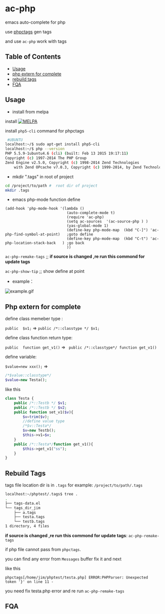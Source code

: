 # ac-php
emacs auto-complete for php


use [phpctags](https://github.com/xcwen/phpctags) gen tags 

and use `ac-php`  work with tags 

 
## Table of Contents


* [Usage](#usage)
* [php extern for complete](#php-extern-for-complete)
* [rebuild tags](#rebuild-tags)
* [FQA](#fqa)


## Usage



* install from melpa  

install [![MELPA](http://melpa.org/packages/ac-php-badge.svg)](http://melpa.org/#/ac-php)

install `php5-cli` command  for phpctags
```bash 
 #UBUNTU
localhost:~/$ sudo apt-get install php5-cli 
localhost:~/$ php --version
PHP 5.5.9-1ubuntu4.6 (cli) (built: Feb 13 2015 19:17:11) 
Copyright (c) 1997-2014 The PHP Group
Zend Engine v2.5.0, Copyright (c) 1998-2014 Zend Technologies
    with Zend OPcache v7.0.3, Copyright (c) 1999-2014, by Zend Technologies
```


* mkdir ".tags"  in root of project

``` bash
cd /project/to/path #  root dir of project
mkdir .tags
```
* emacs php-mode function  define

```elisp
(add-hook 'php-mode-hook '(lambda ()
                            (auto-complete-mode t)
                            (require 'ac-php)
                            (setq ac-sources  '(ac-source-php ) )
							(yas-global-mode 1)
							(define-key php-mode-map  (kbd "C-]") 'ac-php-find-symbol-at-point)   ;goto define
							(define-key php-mode-map  (kbd "C-t") 'ac-php-location-stack-back   ) ;go back
							))
```

`ac-php-remake-tags` ;; **if source is changed ,re run this commond for update tags**

`ac-php-show-tip` ;; show define at point


* example：

![example.gif](https://raw.githubusercontent.com/xcwen/ac-php/master/images/ac-php.gif)

## Php extern for complete
define class memeber type :

`public  $v1;`  => `public /*::classtype */ $v1;`

define class function   return type:

`public  function get_v1()`  => ` public /*::classtype*/ function get_v1()`

define variable: 

`$value=new xxx();` => 
```php
/*$value::classtype*/
$value=new Testa();
```

like this
```php
class Testa {
	public /*::Testb */ $v1;
	public /*::Testb */ $v2;
    public function set_v1($v){
        $v=trim($v);
        //define value type
        /*$v::Testa*/
        $v=new Testb();
        $this->v1=$v;
    }
    public /*::Testa*/function get_v1(){
        $this->get_v1("ss");
    }
}
```


## Rebuild Tags
tags file location dir is in  `.tags`   for example:  `/project/to/path/.tags`
```bash
localhost:~/phptest/.tags$ tree .
.
├── tags-data.el
└── tags_dir_jim
    ├── a.tags
    ├── testa.tags
    └── testb.tags
1 directory, 4 files
```



**if source is changed ,re run this commond for update tags**: `ac-php-remake-tags` 

if php file cannot pass from `phpctags`.

you can find any  error from `Messages` buffer  fix it and next

like this 
```
phpctags[/home/jim/phptest/testa.php] ERROR:PHPParser: Unexpected token '}' on line 11 - 
```
you need fix testa.php  error and re run `ac-php-remake-tags`



## FQA
